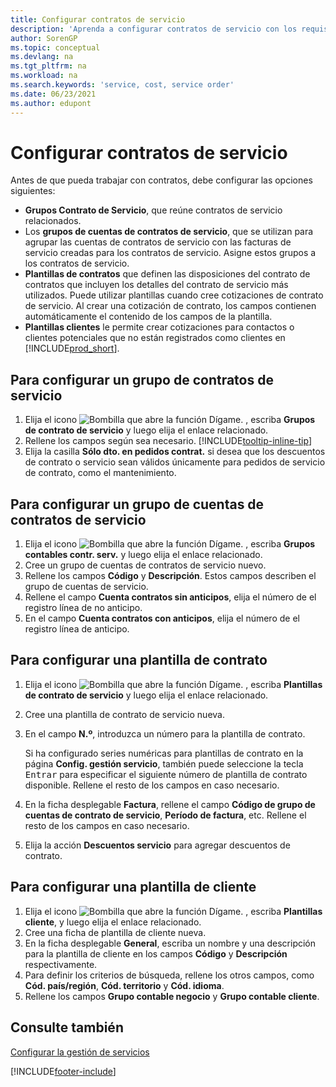 ```yaml
---
title: Configurar contratos de servicio
description: 'Aprenda a configurar contratos de servicio con los requisitos previos necesarios, incluidos los grupos de contratos de servicio, las plantillas de contratos y las plantillas de clientes.'
author: SorenGP
ms.topic: conceptual
ms.devlang: na
ms.tgt_pltfrm: na
ms.workload: na
ms.search.keywords: 'service, cost, service order'
ms.date: 06/23/2021
ms.author: edupont
---
```


# <a name="set-up-service-contracts" />Configurar contratos de servicio
Antes de que pueda trabajar con contratos, debe configurar las opciones siguientes: 

* **Grupos Contrato de Servicio**, que reúne contratos de servicio relacionados.
* Los **grupos de cuentas de contratos de servicio**, que se utilizan para agrupar las cuentas de contratos de servicio con las facturas de servicio creadas para los contratos de servicio. Asigne estos grupos a los contratos de servicio.  
* **Plantillas de contratos** que definen las disposiciones del contrato de contratos que incluyen los detalles del contrato de servicio más utilizados. Puede utilizar plantillas cuando cree cotizaciones de contrato de servicio. Al crear una cotización de contrato, los campos contienen automáticamente el contenido de los campos de la plantilla.
* **Plantillas clientes** le permite crear cotizaciones para contactos o clientes potenciales que no están registrados como clientes en [!INCLUDE[prod_short](includes/prod_short.md)].  

## <a name="to-set-up-a-service-contract-group" />Para configurar un grupo de contratos de servicio
1. Elija el icono ![Bombilla que abre la función Dígame.](media/ui-search/search_small.png "Dígame qué desea hacer") , escriba **Grupos de contrato de servicio** y luego elija el enlace relacionado.  
2. Rellene los campos según sea necesario. [!INCLUDE[tooltip-inline-tip](includes/tooltip-inline-tip_md.md)]
3. Elija la casilla **Sólo dto. en pedidos contrat.** si desea que los descuentos de contrato o servicio sean válidos únicamente para pedidos de servicio de contrato, como el mantenimiento.  

## <a name="to-set-up-a-service-contract-account-group" />Para configurar un grupo de cuentas de contratos de servicio
1. Elija el icono ![Bombilla que abre la función Dígame.](media/ui-search/search_small.png "Dígame qué desea hacer") , escriba **Grupos contables contr. serv.** y luego elija el enlace relacionado.  
2. Cree un grupo de cuentas de contratos de servicio nuevo.   
3. Rellene los campos **Código** y **Descripción**. Estos campos describen el grupo de cuentas de servicio.  
4. Rellene el campo **Cuenta contratos sin anticipos**, elija el número de el registro línea de no anticipo.  
5. En el campo **Cuenta contratos con anticipos**, elija el número de el registro línea de anticipo.  

## <a name="to-set-up-a-contract-template" />Para configurar una plantilla de contrato
1. Elija el icono ![Bombilla que abre la función Dígame.](media/ui-search/search_small.png "Dígame qué desea hacer") , escriba **Plantillas de contrato de servicio** y luego elija el enlace relacionado.  
2. Cree una plantilla de contrato de servicio nueva.  
3. En el campo **N.º**, introduzca un número para la plantilla de contrato.  
  
     Si ha configurado series numéricas para plantillas de contrato en la página **Config. gestión servicio**, también puede seleccione la tecla <kbd>Entrar</kbd> para especificar el siguiente número de plantilla de contrato disponible. Rellene el resto de los campos en caso necesario.  
  
4. En la ficha desplegable **Factura**, rellene el campo **Código de grupo de cuentas de contrato de servicio**, **Período de factura**, etc. Rellene el resto de los campos en caso necesario.  
5. Elija la acción **Descuentos servicio** para agregar descuentos de contrato.  

## <a name="to-set-up-a-customer-template" />Para configurar una plantilla de cliente
1. Elija el icono ![Bombilla que abre la función Dígame.](media/ui-search/search_small.png "Dígame qué desea hacer") , escriba **Plantillas cliente**, y luego elija el enlace relacionado.  
2. Cree una ficha de plantilla de cliente nueva.  
3. En la ficha desplegable **General**, escriba un nombre y una descripción para la plantilla de cliente en los campos **Código** y **Descripción** respectivamente. 
4. Para definir los criterios de búsqueda, rellene los otros campos, como **Cód. país/región**, **Cód. territorio** y **Cód. idioma**.  
5. Rellene los campos **Grupo contable negocio** y **Grupo contable cliente**.  

## <a name="see-also" />Consulte también
[Configurar la gestión de servicios](service-setup-service.md)

[!INCLUDE[footer-include](includes/footer-banner.md)]
